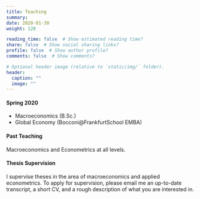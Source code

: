 ```yaml
---
title: Teaching
summary:
date: 2020-01-30
weight: 120

reading_time: false  # Show estimated reading time?
share: false  # Show social sharing links?
profile: false  # Show author profile?
comments: false  # Show comments?

# Optional header image (relative to `static/img/` folder).
header:
  caption: ""
  image: ""
---
```

#### Spring 2020

* Macroeconomics (B.Sc.)
* Global Economy (Bocconi@FrankfurtSchool EMBA)

#### Past Teaching

Macroeconomics and Econometrics at all levels.

#### Thesis Supervision

I supervise theses in the area of macroeconomics and applied econometrics. To apply for supervision, please email me an up-to-date transcript, a short CV, and a rough description of what you are interested in.
